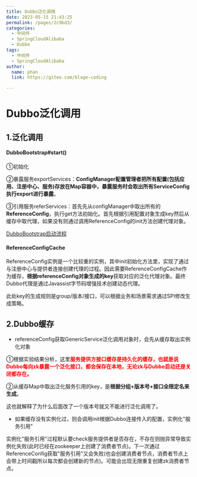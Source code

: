 ```yaml
---
title: Dubbo泛化调用
date: 2023-05-15 21:43:25
permalink: /pages/2c9bd3/
categories: 
  - 中间件
  - SpringCloudAlibaba
  - Dubbo
tags: 
  - 中间件
  - SpringCloudAlibaba
author: 
  name: phan
  link: https://gitee.com/blage-coding

---
```

# Dubbo泛化调用

## 1.泛化调用

#### DubboBootstrap#start()

①初始化

②暴露服务exportServices：**ConfigManager配置管理者把所有配置(包括应用、注册中心、服务)存放在Map容器中，暴露服务时会取出所有ServiceConfig执行export进行暴露**。

③引用服务referServices：首先先从configManager中取出所有的**ReferenceConfig**，执行get方法初始化。首先根据引用配置对象生成key然后从缓存中取代理，如果没有则通过调用ReferenceConfig的init方法创建代理对象。

[DubboBootstrap启动流程](https://juejin.cn/post/7040443915983388703#heading-12)

#### ReferenceConfigCache

ReferenceConfig实例是一个比较重的实例，其中init初始化方法里，实现了通过与注册中心与提供者连接创建代理的过程。因此需要ReferenceConfigCache作为缓存，**根据referenceConfig对象生成的key**获取对应的泛化代理对象。最终Dubbo代理是通过Javassist字节码增强技术创建动态代理。

此处key的生成规则是group/版本/接口，可以根据业务和场景需求通过SPI修改生成策略。

## 2.Dubbo缓存

- referenceConfig获取GenericService泛化调用对象时，会先从缓存取出实例化对象

①根据实验结果分析，这里<font color="red">**服务提供方接口缓存是持久化的缓存，也就是说Dubbo每向zk暴露一个泛化接口，都会保存在本地，无论zk与Dubbo启动还是关闭都存在。**</font>

②从缓存Map中取出泛化服务引用的key，是**根据分组+版本号+接口全限定名来生成**。

这也就解释了为什么后面改了一个版本号就又不能进行泛化调用了。

- 如果缓存没有实例化过，则会调用init根据Dubbo连接传入的配置，实例化"服务引用"

实例化"服务引用"过程默认要check服务提供者是否存在，不存在则抛异常导致实例化失败(此时已经在zookeeper上创建了消费者节点)。下一次通过ReferenceConfig获取"服务引用"又会失败(也会创建消费者节点，消费者节点上会带上时间戳所以每次都会创建新的节点)。可能会出现无限重复创建zk消费者节点。
